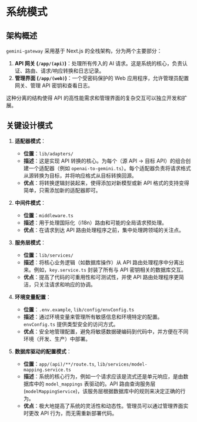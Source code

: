 # 系统模式

## 架构概述

`gemini-gateway` 采用基于 Next.js 的全栈架构，分为两个主要部分：

1.  **API 网关 (`/app/(api)`)**：处理所有传入的 AI 请求。这是系统的核心，负责认证、路由、请求/响应转换和日志记录。
2.  **管理界面 (`/app/(web)`)**：一个受密码保护的 Web 应用程序，允许管理员配置网关、管理 API 密钥和查看日志。

这种分离的结构使得 API 的高性能需求和管理界面的复杂交互可以独立开发和扩展。

## 关键设计模式

1.  **适配器模式**：

    - **位置**：`lib/adapters/`
    - **描述**：这是实现 API 转换的核心。为每个（源 API -> 目标 API）的组合创建一个适配器（例如 `openai-to-gemini.ts`）。每个适配器负责将请求格式从源转换为目标，并将响应格式从目标转换回源。
    - **优点**：将转换逻辑封装起来，使得添加对新模型或新 API 格式的支持变得简单，只需添加新的适配器即可。

2.  **中间件模式**：

    - **位置**：`middleware.ts`
    - **描述**：用于处理国际化（i18n）路由和可能的全局请求预处理。
    - **优点**：在请求到达 API 路由处理程序之前，集中处理跨领域的关注点。

3.  **服务层模式**：

    - **位置**：`lib/services/`
    - **描述**：将核心业务逻辑（如数据库操作）从 API 路由处理程序中分离出来。例如，`key.service.ts` 封装了所有与 API 密钥相关的数据库交互。
    - **优点**：提高了代码的可重用性和可测试性，并使 API 路由处理程序更简洁，只关注请求和响应的协调。

4.  **环境变量配置**：

    - **位置**：`.env.example`, `lib/config/envConfig.ts`
    - **描述**：通过环境变量来管理所有敏感信息和环境特定的配置。`envConfig.ts` 提供类型安全的访问方式。
    - **优点**：安全地管理配置，避免将敏感数据硬编码到代码中，并方便在不同环境（开发、生产）中部署。

5.  **数据库驱动的配置模式**：
    - **位置**：`app/(api)/**/route.ts`, `lib/services/model-mapping.service.ts`
    - **描述**：系统的核心行为，例如一个请求应该是流式还是单元响应，是由数据库中的 `model_mappings` 表驱动的。API 路由查询服务层 (`modelMappingService`)，该服务层根据数据库中的规则来决定正确的行为。
    - **优点**：极大地提高了系统的灵活性和动态性。管理员可以通过管理界面实时更改 API 行为，而无需重新部署代码。

